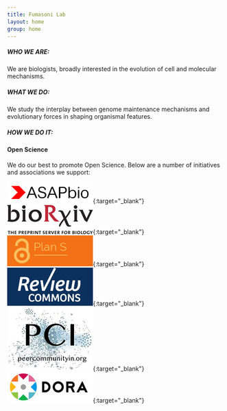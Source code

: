 ```yaml
---
title: Fumasoni Lab
layout: home
group: home
---
```

<h5>WHO WE ARE:</h5> We are biologists, broadly interested in the evolution of cell and molecular mechanisms. <br>
<h5>WHAT WE DO:</h5> We study the interplay between genome maintenance mechanisms and evolutionary forces in shaping organismal features.<br>
<h5>HOW WE DO IT:</h5>

#### Open Science
We do our best to promote Open Science. Below are a number of initiatives and associations we support:

[<img src="/static/img/asapbio-logo.png">](https://asapbio.org/){:target="_blank"}
[<img src="/static/img/biorxiv2.jpeg">](https://www.biorxiv.org/){:target="_blank"}
[<img src="/static/img/plans.jpeg">](https://www.coalition-s.org/){:target="_blank"}
[<img src="/static/img/reviewcommons.jpeg">](https://www.reviewcommons.org/){:target="_blank"}
[<img src="/static/img/pci.jpeg">](https://peercommunityin.org/){:target="_blank"}
[<img src="/static/img/dora.jpeg">](https://sfdora.org/){:target="_blank"}
